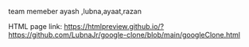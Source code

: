 team memeber ayash ,lubna,ayaat,razan

HTML page link: https://htmlpreview.github.io/?https://github.com/LubnaJr/google-clone/blob/main/googleClone.html
